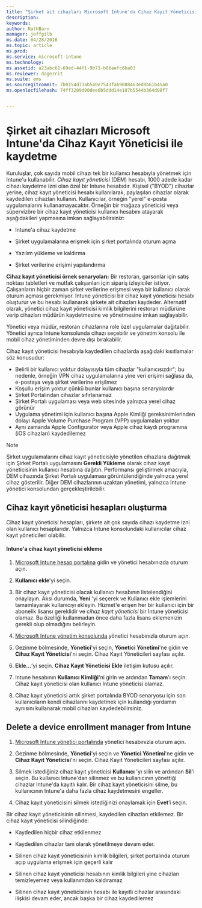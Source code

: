 ```yaml
---
title: "Şirket ait cihazları Microsoft Intune'da Cihaz Kayıt Yöneticisi ile kaydetme | Microsoft Intune"
description: 
keywords: 
author: NathBarn
manager: jeffgilb
ms.date: 04/28/2016
ms.topic: article
ms.prod: 
ms.service: microsoft-intune
ms.technology: 
ms.assetid: a23abc61-69ed-44f1-9b71-b86aefc6ba03
ms.reviewer: dagerrit
ms.suite: ems
ms.sourcegitcommit: 7b0154d73ab540e7543fab9088463ed8b61b45a0
ms.openlocfilehash: 74ff3209d00dee0b5ddd14e107b5544b364d08f7


---
```



# Şirket ait cihazları Microsoft Intune'da Cihaz Kayıt Yöneticisi ile kaydetme
Kuruluşlar, çok sayıda mobil cihazı tek bir kullanıcı hesabıyla yönetmek için Intune'u kullanabilir. *Cihaz kayıt yöneticisi* (DEM) hesabı, 1000 adede kadar cihazı kaydetme izni olan özel bir Intune hesabıdır. Kişisel ("BYOD") cihazlar yerine, cihaz kayıt yöneticisi hesabı kullanılarak, paylaşılan cihazlar olarak kaydedilen cihazları kullanın. Kullanıcılar, örneğin "yerel" e-posta uygulamalarını kullanamayacaktır. Örneğin bir mağaza yöneticisi veya süpervizöre bir cihaz kayıt yöneticisi kullanıcı hesabını atayarak aşağıdakileri yapmasına imkan sağlayabilirsiniz:

-   Intune'a cihaz kaydetme

-   Şirket uygulamalarına erişmek için şirket portalında oturum açma

-   Yazılım yükleme ve kaldırma

-   Şirket verilerine erişimi yapılandırma


**Cihaz kayıt yöneticisi örnek senaryoları:** Bir restoran, garsonlar için satış noktası tabletleri ve mutfak çalışanları için sipariş izleyiciler istiyor. Çalışanların hiçbir zaman şirket verilerine erişmesi veya bir kullanıcı olarak oturum açması gerekmiyor. Intune yöneticisi bir cihaz kayıt yöneticisi hesabı oluşturur ve bu hesabı kullanarak şirkete ait cihazları kaydeder. Alternatif olarak, yönetici cihaz kayıt yöneticisi kimlik bilgilerini restoran müdürüne verip cihazları müdürün kaydetmesine ve yönetmesine imkan sağlayabilir.

Yönetici veya müdür, restoran cihazlarına role özel uygulamalar dağıtabilir. Yönetici ayrıca Intune konsolunda cihazı seçebilir ve yönetim konsolu ile mobil cihaz yönetiminden devre dışı bırakabilir.

Cihaz kayıt yöneticisi hesabıyla kaydedilen cihazlarda aşağıdaki kısıtlamalar söz konusudur:
  - Belirli bir kullanıcı yoktur dolayısıyla tüm cihazlar "kullanıcısızdır"; bu nedenle, örneğin VPN cihaz uygulamalarına yine veri erişimi sağlasa da, e-postaya veya şirket verilerine erişilmez
  - Koşullu erişim yoktur çünkü bunlar kullanıcı başına senaryolardır
  - Şirket Portalından cihazlar sıfırlanamaz
  - Şirket Portalı uygulaması veya web sitesinde yalnızca yerel cihaz görünür
  - Uygulama yönetimi için kullanıcı başına Apple Kimliği gereksinimlerinden dolayı Apple Volume Purchase Program (VPP) uygulamaları yoktur
  - Aynı zamanda Apple Configurator veya Apple cihaz kaydı programına (iOS cihazları) kaydedilemez

> [!NOTE]
> Şirket uygulamalarını cihaz kayıt yöneticisiyle yönetilen cihazlara dağıtmak için Şirket Portalı uygulamasını **Gerekli Yükleme** olarak cihaz kayıt yöneticisinin kullanıcı hesabına dağıtın.
> Performansı geliştirmek amacıyla, DEM cihazında Şirket Portalı uygulaması görüntülendiğinde yalnızca yerel cihaz gösterilir. Diğer DEM cihazlarının uzaktan yönetimi, yalnızca Intune yönetici konsolundan gerçekleştirilebilir.

## Cihaz kayıt yöneticisi hesapları oluşturma
Cihaz kayıt yöneticisi hesapları, şirkete ait çok sayıda cihazı kaydetme izni olan kullanıcı hesaplarıdır. Yalnızca Intune konsolundaki kullanıcılar cihaz kayıt yöneticileri olabilir.

#### Intune'a cihaz kayıt yöneticisi ekleme

1.  [Microsoft Intune hesap portalına](http://go.microsoft.com/fwlink/?LinkId=698854) gidin ve yönetici hesabınızda oturum açın.

2.  **Kullanıcı ekle**’yi seçin.

3.  Bir cihaz kayıt yöneticisi olacak kullanıcı hesabının listelendiğini onaylayın. Aksi durumda, **Yeni** 'yi seçerek ve Kullanıcı ekle işlemlerini tamamlayarak kullanıcıyı ekleyin. Hizmet'e erişen her bir kullanıcı için bir abonelik lisansı gereklidir ve *cihaz kayıt yöneticisi* bir Intune yöneticisi olamaz. Bu özelliği kullanmadan önce daha fazla lisans eklemenizin gerekli olup olmadığını belirleyin.

4.   [Microsoft Intune yönetim konsolunda](http://manage.microsoft.com) yönetici hesabınızla oturum açın.

5.  Gezinme bölmesinde, **Yönetici**'yi seçin, **Yönetici Yönetimi**'ne gidin ve **Cihaz Kayıt Yöneticisi**'ni seçin. Cihaz Kayıt Yöneticileri sayfası açılır.

6.  **Ekle...**’yi seçin.  **Cihaz Kayıt Yöneticisi Ekle** iletişim kutusu açılır.

7.  Intune hesabının **Kullanıcı Kimliği**'ni girin ve ardından **Tamam**'ı seçin. Cihaz kayıt yöneticisi olan kullanıcı Intune yöneticisi olamaz.

8.  Cihaz kayıt yöneticisi artık şirket portalında BYOD senaryosu için son kullanıcıların kendi cihazlarını kaydetmek için kullandığı yordamın aynısını kullanarak mobil cihazları kaydedebilirsiniz.

## Delete a device enrollment manager from Intune

1.  [Microsoft Intune yönetici portalında](http://manage.microsoft.com) yönetici hesabınızla oturum açın.

2.  Gezinme bölmesinde, **Yönetici**'yi seçin ve **Yönetici Yönetimi**'ne gidin ve **Cihaz Kayıt Yöneticisi**'ni seçin. Cihaz Kayıt Yöneticileri sayfası açılır.

3.  Silmek istediğiniz cihaz kayıt yöneticisi **Kullanıcı** 'yı silin ve ardından **Sil**'i seçin. Bu kullanıcı Intune'dan silinmez ve bu kullanıcının yönettiği cihazlar Intune'da kayıtlı kalır. Bir cihaz kayıt yöneticisini silme, bu kullanıcının Intune'a daha fazla cihaz kaydetmesini engeller.

4.  Cihaz kayıt yöneticisini silmek istediğinizi onaylamak için **Evet**’i seçin.

Bir cihaz kayıt yöneticisinin silinmesi, kaydedilen cihazları etkilemez. Bir cihaz kayıt yöneticisi silindiğinde:

-   Kaydedilen hiçbir cihaz etkilenmez

-   Kaydedilen cihazlar tam olarak yönetilmeye devam eder.

-   Silinen cihaz kayıt yöneticisinin kimlik bilgileri, şirket portalında oturum açıp uygulama erişmek için geçerli kalır

-   Silinen cihaz kayıt yöneticisi hesabının kimlik bilgileri yine cihazları temizleyemez veya kullanımdan kaldıramaz

-   Silinen cihaz kayıt yöneticisinin hesabı ile kayıtlı cihazlar arasındaki ilişkisi devam eder, ancak başka bir cihaz kaydedilemez


<!--HONumber=Jul16_HO2-->


